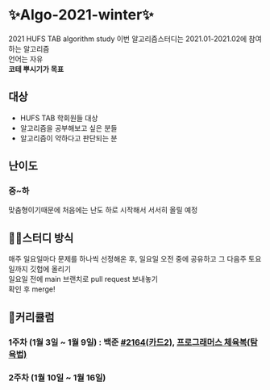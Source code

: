 # ✨Algo-2021-winter✨
2021 HUFS TAB algorithm study
이번 알고리즘스터디는 2021.01-2021.02에 참여하는 알고리즘  
언어는 자유  
**코테 뿌시기가 목표**
  
  
## 대상   
* HUFS TAB 학회원들 대상  
* 알고리즘을 공부해보고 싶은 분들  
* 알고리즘이 약하다고 판단되는 분
  
  
## 난이도
### 중~하  
맞춤형이기때문에 처음에는 난도 하로 시작해서 서서히 올릴 예정
  
  
## ✍🏻스터디 방식
매주 일요일마다 문제를 하나씩 선정해온 후, 일요일 오전 중에 공유하고 그 다음주 토요일까지 깃헙에 올리기  
일요일 전에 main 브랜치로 pull request 보내놓기  
확인 후 merge!
  
  
## 📖커리큘럼
### 1주차 (1월 3일 ~ 1월 9일) : 백준 [#2164(카드2)](https://www.acmicpc.net/problem/2164 ), [프로그래머스 체육복(탐욕법)](https://programmers.co.kr/learn/courses/30/lessons/42862)

### 2주차 (1월 10일 ~ 1월 16일)
